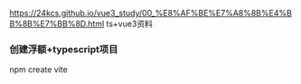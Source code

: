https://24kcs.github.io/vue3_study/00_%E8%AF%BE%E7%A8%8B%E4%BB%8B%E7%BB%8D.html   ts+vue3资料


### 创建浮额+typescript项目

npm create vite
